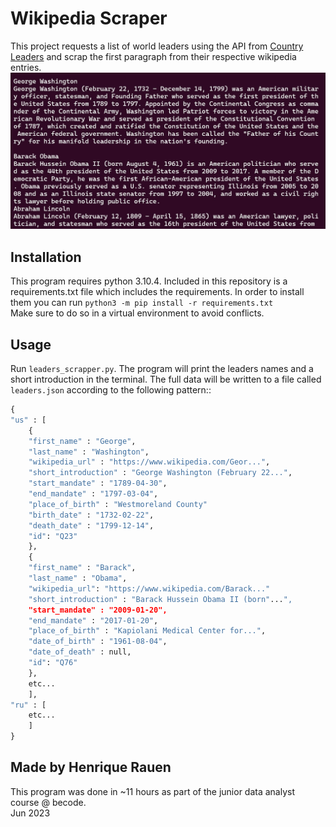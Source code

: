 
# Wikipedia Scraper

This project requests a list of world leaders using the API from [Country Leaders](https://country-leaders.onrender.com) and scrap the first paragraph from their respective wikipedia entries.<br>
![Sample of the output](assets/img.jpg "Sample of the output on the terminal")

## Installation

This program requires python 3.10.4. Included in this repository is a requirements.txt file which includes the requirements. In order to install them you can run `python3 -m pip install -r requirements.txt`<br>
Make sure to do so in a virtual environment to avoid conflicts. 

## Usage

Run `leaders_scrapper.py`. The program will print the leaders names and a short introduction in the terminal. The full data will be written to a file called `leaders.json` according to the following pattern::
```py
{
"us" : [
	{
	"first_name" : "George",
	"last_name" : "Washington",
	"wikipedia_url" : "https://www.wikipedia.com/Geor...",
	"short_introduction" : "George Washington (February 22...",
	"start_mandate" : "1789-04-30",
	"end_mandate" : "1797-03-04",
	"place_of_birth" : "Westmoreland County"
	"birth_date" : "1732-02-22",
	"death_date" : "1799-12-14",
	"id": "Q23"
	},
	{
	"first_name" : "Barack",
	"last_name" : "Obama",
	"wikipedia_url": "https://www.wikipedia.com/Barack..."
	"short_introduction" : "Barack Hussein Obama II (born"...",
	"start_mandate" : "2009-01-20",
	"end_mandate" : "2017-01-20",
	"place_of_birth" : "Kapiolani Medical Center for...", 
	"date_of_birth" : "1961-08-04",
	"date_of_death" : null,
	"id": "Q76"
	},
	etc...
	],
"ru" : [
	etc...
	]
}
```

## Made by Henrique Rauen

This program was done in ~11 hours as part of the junior data analyst course @ becode.<br>
Jun 2023
